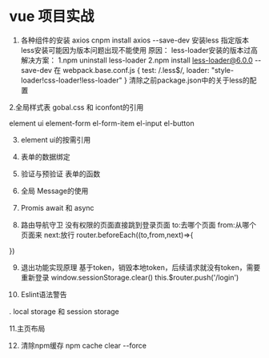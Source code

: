 # vue 项目实战

1. 各种组件的安装
 axios  cnpm install axios --save-dev
 安装less 指定版本
 less安装可能因为版本问题出现不能使用
 原因： less-loader安装的版本过高
解决方案： 1.npm uninstall less-loader
2.npm install less-loader@6.0.0 --save-dev
在 webpack.base.conf.js
{
    test: /\.less$/,
    loader: "style-loader!css-loader!less-loader"
 }
清除之前package.json中的关于less的配置

2.全局样式表 gobal.css 和 iconfont的引用

 element ui
    element-form
    el-form-item
    el-input
    el-button

3. element ui的按需引用

4. 表单的数据绑定

5. 验证与预验证
表单的函数

6. 全局 Message的使用

7. Promis await 和 async

8. 路由导航守卫
没有权限的页面直接跳到登录页面
to:去哪个页面
from:从哪个页面来
next:放行
router.beforeEach((to,from,next)=>{

})

9. 退出功能实现原理
基于token，销毁本地token，后续请求就没有token，需要重新登录
window.sessionStorage.clear()
this.$router.push('/login')

10. Eslint语法警告

. local storage 和 session storage

11.主页布局

12. 清除npm缓存
npm cache clear --force